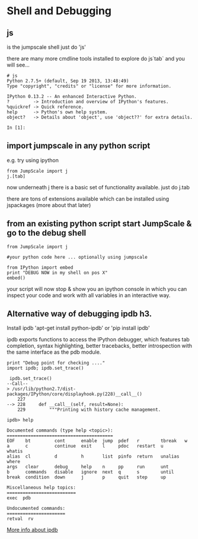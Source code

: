 Shell and Debugging
===================

js
--

is the jumpscale shell just do 'js'

there are many more cmdline tools installed to explore do js\`tab\` and
you will see...

~~~~ {.sourceCode .python}
# js
Python 2.7.5+ (default, Sep 19 2013, 13:48:49) 
Type "copyright", "credits" or "license" for more information.

IPython 0.13.2 -- An enhanced Interactive Python.
?         -> Introduction and overview of IPython's features.
%quickref -> Quick reference.
help      -> Python's own help system.
object?   -> Details about 'object', use 'object??' for extra details.

In [1]:
~~~~

import jumpscale in any python script
-------------------------------------

e.g. try using ipython

~~~~ {.sourceCode .python}
from JumpScale import j
j.[tab]
~~~~

now underneath j there is a basic set of functionality available. just
do j.tab

there are tons of extensions available which can be installed using
jspackages (more about that later)

from an existing python script start JumpScale & go to the debug shell
----------------------------------------------------------------------

~~~~ {.sourceCode .python}
from JumpScale import j

#your python code here ... optionally using jumpscale

from IPython import embed
print "DEBUG NOW in my shell on pos X"
embed()
~~~~

your script will now stop & show you an ipython console in which you can
inspect your code and work with all variables in an interactive way.

Alternative way of debugging ipdb h3.
-------------------------------------

Install ipdb 'apt-get install python-ipdb' or 'pip install ipdb'

ipdb exports functions to access the IPython debugger, which features
tab completion, syntax highlighting, better tracebacks, better
introspection with the same interface as the pdb module.

~~~~ {.sourceCode .python}
print "Debug point for checking ...."
import ipdb; ipdb.set_trace()

 ipdb.set_trace()
--Call--
> /usr/lib/python2.7/dist-packages/IPython/core/displayhook.py(228)__call__()
    227 
--> 228     def __call__(self, result=None):
    229         """Printing with history cache management.

ipdb> help

Documented commands (type help <topic>):
========================================
EOF    bt         cont      enable  jump  pdef   r        tbreak   w     
a      c          continue  exit    l     pdoc   restart  u        whatis
alias  cl         d         h       list  pinfo  return   unalias  where 
args   clear      debug     help    n     pp     run      unt    
b      commands   disable   ignore  next  q      s        until  
break  condition  down      j       p     quit   step     up     

Miscellaneous help topics:
==========================
exec  pdb

Undocumented commands:
======================
retval  rv
~~~~

[More info about ipdb](https://github.com/gotcha/ipdb)
